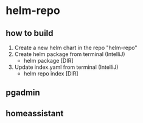 # helm-repo

## how to build 

1. Create a new helm chart in the repo "helm-repo"
2. Create helm package from terminal (IntelliJ)
   - helm package [DIR]
3. Update index.yaml from terminal (IntelliJ)
    - helm repo index [DIR]

## pgadmin


## homeassistant